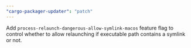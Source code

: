 ```yaml
---
"cargo-packager-updater": "patch"
---
```


Add `process-relaunch-dangerous-allow-symlink-macos` feature flag to control whether to allow relaunching if executable path contains a symlink or not.
